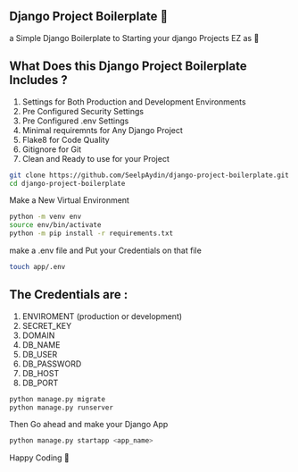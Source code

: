 ## Django Project Boilerplate 🎁

a Simple Django Boilerplate to Starting your django Projects EZ as 🥧

## What Does this Django Project Boilerplate Includes ?

1. Settings for Both Production and Development Environments
2. Pre Configured Security Settings
3. Pre Configured .env Settings
4. Minimal requiremnts for Any Django Project
5. Flake8 for Code Quality
6. Gitignore for Git
7. Clean and Ready to use for your Project

```sh
git clone https://github.com/SeelpAydin/django-project-boilerplate.git
cd django-project-boilerplate
```

Make a New Virtual Environment

```sh
python -m venv env
source env/bin/activate
python -m pip install -r requirements.txt
```

make a .env file and Put your Credentials on that file

```sh
touch app/.env
```

## The Credentials are :

1. ENVIROMENT (production or development)
2. SECRET_KEY
3. DOMAIN
4. DB_NAME
5. DB_USER
6. DB_PASSWORD
7. DB_HOST
8. DB_PORT

```sh
python manage.py migrate
python manage.py runserver
```

Then Go ahead and make your Django App

```sh
python manage.py startapp <app_name>
```

Happy Coding 🥳
